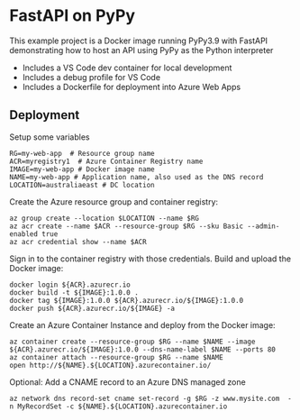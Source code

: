 # FastAPI on PyPy

This example project is a Docker image running PyPy3.9 with FastAPI demonstrating how to host an API
using PyPy as the Python interpreter

- Includes a VS Code dev container for local development
- Includes a debug profile for VS Code
- Includes a Dockerfile for deployment into Azure Web Apps

## Deployment

Setup some variables

```console
RG=my-web-app  # Resource group name
ACR=myregistry1  # Azure Container Registry name
IMAGE=my-web-app # Docker image name
NAME=my-web-app # Application name, also used as the DNS record
LOCATION=australiaeast # DC location
```

Create the Azure resource group and container registry:

```console
az group create --location $LOCATION --name $RG
az acr create --name $ACR --resource-group $RG --sku Basic --admin-enabled true
az acr credential show --name $ACR
```

Sign in to the container registry with those credentials. Build and upload the Docker image:

```console
docker login ${ACR}.azurecr.io
docker build -t ${IMAGE}:1.0.0 .
docker tag ${IMAGE}:1.0.0 ${ACR}.azurecr.io/${IMAGE}:1.0.0
docker push ${ACR}.azurecr.io/${IMAGE} -a
```

Create an Azure Container Instance and deploy from the Docker image:

```console
az container create --resource-group $RG --name $NAME --image ${ACR}.azurecr.io/${IMAGE}:1.0.0 --dns-name-label $NAME --ports 80
az container attach --resource-group $RG --name $NAME
open http://${NAME}.${LOCATION}.azurecontainer.io/
```


Optional: Add a CNAME record to an Azure DNS managed zone

```console
az network dns record-set cname set-record -g $RG -z www.mysite.com  -n MyRecordSet -c ${NAME}.${LOCATION}.azurecontainer.io
```
